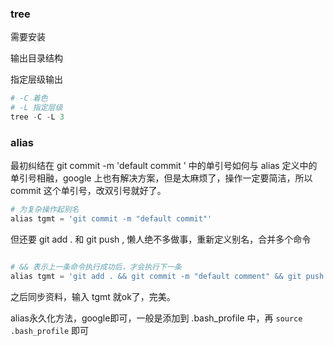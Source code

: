 ### tree

需要安装

输出目录结构

指定层级输出

```powershell 
# -C 着色
# -L 指定层级
tree -C -L 3
```


### alias

最初纠结在 git commit -m 'default commit ' 中的单引号如何与 alias 定义中的单引号相融，google 上也有解决方案，但是太麻烦了，操作一定要简洁，所以 commit 这个单引号，改双引号就好了。

``` powershell
# 为复杂操作起别名
alias tgmt = 'git commit -m "default commit"'

```

但还要 git add .  和 git push , 懒人绝不多做事，重新定义别名，合并多个命令

```powershell

# && 表示上一条命令执行成功后，才会执行下一条
alias tgmt = 'git add . && git commit -m "default comment" && git push origin master'

```

之后同步资料，输入 tgmt 就ok了，完美。

alias永久化方法，google即可，一般是添加到 .bash_profile 中，再 ```source .bash_profile``` 即可